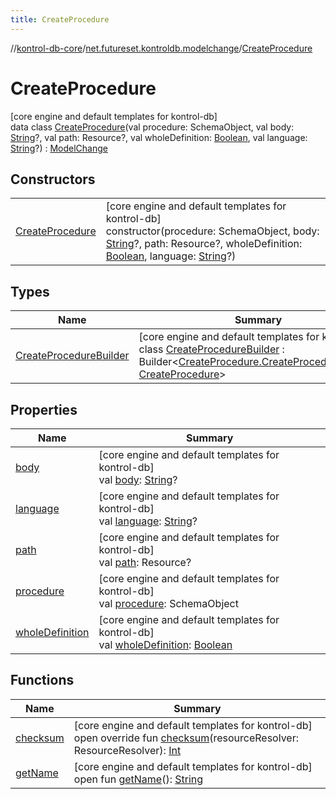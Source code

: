 ```yaml
---
title: CreateProcedure
---
```

//[kontrol-db-core](../../../index.html)/[net.futureset.kontroldb.modelchange](../index.html)/[CreateProcedure](index.html)



# CreateProcedure



[core engine and default templates for kontrol-db]\
data class [CreateProcedure](index.html)(val procedure: SchemaObject, val body: [String](https://kotlinlang.org/api/latest/jvm/stdlib/kotlin/-string/index.html)?, val path: Resource?, val wholeDefinition: [Boolean](https://kotlinlang.org/api/latest/jvm/stdlib/kotlin/-boolean/index.html), val language: [String](https://kotlinlang.org/api/latest/jvm/stdlib/kotlin/-string/index.html)?) : [ModelChange](../-model-change/index.html)



## Constructors


| | |
|---|---|
| [CreateProcedure](-create-procedure.html) | [core engine and default templates for kontrol-db]<br>constructor(procedure: SchemaObject, body: [String](https://kotlinlang.org/api/latest/jvm/stdlib/kotlin/-string/index.html)?, path: Resource?, wholeDefinition: [Boolean](https://kotlinlang.org/api/latest/jvm/stdlib/kotlin/-boolean/index.html), language: [String](https://kotlinlang.org/api/latest/jvm/stdlib/kotlin/-string/index.html)?) |


## Types


| Name | Summary |
|---|---|
| [CreateProcedureBuilder](-create-procedure-builder/index.html) | [core engine and default templates for kontrol-db]<br>class [CreateProcedureBuilder](-create-procedure-builder/index.html) : Builder&lt;[CreateProcedure.CreateProcedureBuilder](-create-procedure-builder/index.html), [CreateProcedure](index.html)&gt; |


## Properties


| Name | Summary |
|---|---|
| [body](body.html) | [core engine and default templates for kontrol-db]<br>val [body](body.html): [String](https://kotlinlang.org/api/latest/jvm/stdlib/kotlin/-string/index.html)? |
| [language](language.html) | [core engine and default templates for kontrol-db]<br>val [language](language.html): [String](https://kotlinlang.org/api/latest/jvm/stdlib/kotlin/-string/index.html)? |
| [path](path.html) | [core engine and default templates for kontrol-db]<br>val [path](path.html): Resource? |
| [procedure](procedure.html) | [core engine and default templates for kontrol-db]<br>val [procedure](procedure.html): SchemaObject |
| [wholeDefinition](whole-definition.html) | [core engine and default templates for kontrol-db]<br>val [wholeDefinition](whole-definition.html): [Boolean](https://kotlinlang.org/api/latest/jvm/stdlib/kotlin/-boolean/index.html) |


## Functions


| Name | Summary |
|---|---|
| [checksum](checksum.html) | [core engine and default templates for kontrol-db]<br>open override fun [checksum](checksum.html)(resourceResolver: ResourceResolver): [Int](https://kotlinlang.org/api/latest/jvm/stdlib/kotlin/-int/index.html) |
| [getName](../-model-change/get-name.html) | [core engine and default templates for kontrol-db]<br>open fun [getName](../-model-change/get-name.html)(): [String](https://kotlinlang.org/api/latest/jvm/stdlib/kotlin/-string/index.html) |


